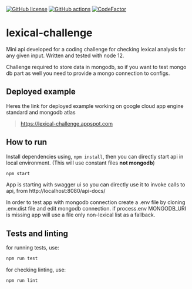 [![GitHub license](https://img.shields.io/badge/license-MIT-blue.svg)](https://github.com/cemusta/Sudoku-challenge/blob/master/LICENSE)
[![GitHub actions](https://github.com/cemusta/lexical-challenge/workflows/Node.js%20CI/badge.svg)](https://github.com/cemusta/lexical-challenge/actions)
[![CodeFactor](https://www.codefactor.io/repository/github/cemusta/lexical-challenge/badge)](https://www.codefactor.io/repository/github/cemusta/lexical-challenge)

# lexical-challenge

Mini api developed for a coding challenge for checking lexical analysis for any given input. Written and tested with node 12. 

Challenge required to store data in mongodb, so if you want to test mongo db part as well you need to provide a mongo connection to configs.

## Deployed example

Heres the link for deployed example working on google cloud app engine standard and mongodb atlas

> https://lexical-challenge.appspot.com


## How to run

Install dependencies using, `npm install`, then you can directly start api in local environment. (This will use constant files **not mongodb**)

```bash
npm start
```

App is starting with swagger ui so you can directly use it to invoke calls to api, from http://localhost:8080/api-docs/

In order to test app with mongodb connection create a .env file by cloning .env.dist file and edit mongodb connection. if process.env MONGODB_URI is missing app will use a file only non-lexical list as a fallback. 


## Tests and linting

for running tests, use:

```bash
npm run test
```

for checking linting, use:

```bash
npm run lint
```